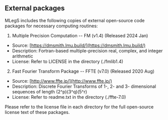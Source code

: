 ## External packages

MLegS includes the following copies of external open-source code packages for necessary computing routines:

1. Multiple Precision Computation -- FM (v1.4) (Released 2024 Jan)
 - Source: [https://dmsmith.lmu.build/](https://dmsmith.lmu.build/)
 - Description: Fortran-based multiple-precision real, complex, and integer arithmetic
 - License: Refer to LICENSE in the directory (./fmlib1.4)

2. Fast Fourier Transform Package -- FFTE (v7.0) (Released 2020 Aug)
 - Source: [http://www.ffte.jp/](http://www.ffte.jp/)
 - Description: Discrete Fourier Transforms of 1-, 2- and 3- dimensional sequences of length (2^p)(3^q)(5^r)
 - License: Refer to readme.txt in the directory (./ffte-7.0)

Please refer to the license file in each directory for the full open-source license text of these packages.